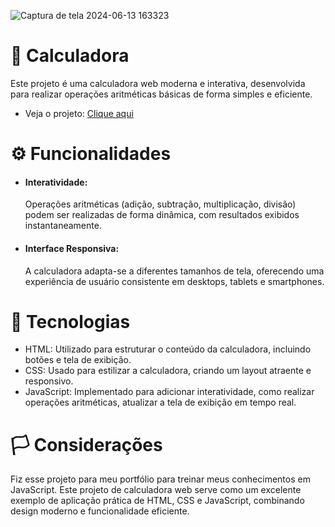 
![Captura de tela 2024-06-13 163323](https://github.com/andrefelipepp/Calculadora/assets/144925799/3796d3c6-5584-4b95-9109-535a285021c5)

<h1>📱 Calculadora</h1>

<p>Este projeto é uma calculadora web moderna e interativa, desenvolvida para realizar operações aritméticas básicas de forma simples e eficiente.</p>

<ul>
  <li>Veja o projeto: <a href="https://calculadora-andrefelipepps-projects.vercel.app/" target_black > Clique aqui</a> </li>
</ul>

<h1>⚙️ Funcionalidades</h1>

<ul>
  <li><h4>Interatividade:</h4> Operações aritméticas (adição, subtração, multiplicação, divisão) podem ser realizadas de forma dinâmica, com resultados exibidos instantaneamente.</li>
  <li><h4>Interface Responsiva:</h4> A calculadora adapta-se a diferentes tamanhos de tela, oferecendo uma experiência de usuário consistente em desktops, tablets e smartphones.</li>
</ul>

<h1>🚀 Tecnologias</h1>

<ul>
  <li>HTML: Utilizado para estruturar o conteúdo da calculadora, incluindo botões e tela de exibição.</li>
  <li>CSS: Usado para estilizar a calculadora, criando um layout atraente e responsivo.</li>
  <li>JavaScript: Implementado para adicionar interatividade, como realizar operações aritméticas, atualizar a tela de exibição em tempo real.</li>
</ul>

<h1>🏳️ Considerações</h1>

<p>Fiz esse projeto para meu portfólio para treinar meus conhecimentos em JavaScript. Este projeto de calculadora web serve como um excelente exemplo de aplicação prática de HTML, CSS e JavaScript, combinando design moderno e funcionalidade eficiente. </p>
